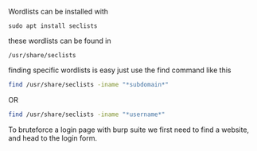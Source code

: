 Wordlists can be installed with 
```
sudo apt install seclists
```

these wordlists can be found in
```
/usr/share/seclists
```

finding specific wordlists is easy just use the find command like this
```bash
find /usr/share/seclists -iname "*subdomain*"
```
OR
```bash
find /usr/share/seclists -iname "*username*"
```

To bruteforce a login page with burp suite we first need to find a website, and head to the login form.   